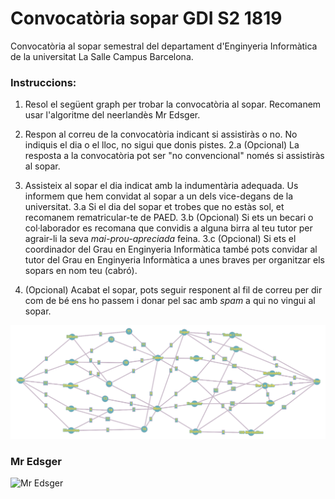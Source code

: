 # Convocatòria sopar GDI S2 1819
Convocatòria al sopar semestral del departament d'Enginyeria Informàtica de la universitat La Salle Campus Barcelona.

### Instruccions:
1. Resol el següent graph per trobar la convocatòria al sopar. Recomanem usar l'algoritme del neerlandès Mr Edsger.

2. Respon al correu de la convocatòria indicant si assistiràs o no. No indiquis el dia o el lloc, no sigui que donis pistes.
2.a (Opcional) La resposta a la convocatòria pot ser "no convencional" només si assistiràs al sopar.
3. Assisteix al sopar el dia indicat amb la indumentària adequada. Us informem que hem convidat al sopar a un dels vice-degans de la universitat.
3.a Si el dia del sopar et trobes que no estàs sol, et recomanem rematricular-te de PAED.
3.b (Opcional) Si ets un becari o col·laborador es recomana que convidis a alguna birra al teu tutor per agrair-li la seva *mai-prou-apreciada* feina.
3.c (Opcional) Si ets el coordinador del Grau en Enginyeria Informàtica també pots convidar al tutor del Grau en Enginyeria Informàtica a unes braves per organitzar els sopars en nom teu (cabró).
4. (Opcional) Acabat el sopar, pots seguir responent al fil de correu per dir com de bé ens ho passem i donar pel sac amb *spam* a qui no vingui al sopar.

![Graph](https://raw.githubusercontent.com/edetorres/Convocatoria-sopar-GDI-S2-1819/master/JOiiuFtIlVcQzeht.png?token=ALukyTN72nklwWTF96aj6_zLRt0c5mSGks5cdD79wA%3D%3D)

### Mr Edsger
![Mr Edsger](https://upload.wikimedia.org/wikipedia/commons/thumb/d/d9/Edsger_Wybe_Dijkstra.jpg/800px-Edsger_Wybe_Dijkstra.jpg)

